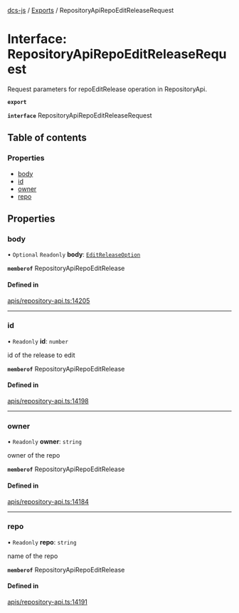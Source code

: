 [dcs-js](../README.md) / [Exports](../modules.md) / RepositoryApiRepoEditReleaseRequest

# Interface: RepositoryApiRepoEditReleaseRequest

Request parameters for repoEditRelease operation in RepositoryApi.

**`export`**

**`interface`** RepositoryApiRepoEditReleaseRequest

## Table of contents

### Properties

- [body](RepositoryApiRepoEditReleaseRequest.md#body)
- [id](RepositoryApiRepoEditReleaseRequest.md#id)
- [owner](RepositoryApiRepoEditReleaseRequest.md#owner)
- [repo](RepositoryApiRepoEditReleaseRequest.md#repo)

## Properties

### <a id="body" name="body"></a> body

• `Optional` `Readonly` **body**: [`EditReleaseOption`](EditReleaseOption.md)

**`memberof`** RepositoryApiRepoEditRelease

#### Defined in

[apis/repository-api.ts:14205](https://github.com/unfoldingWord/dcs-js/blob/b29eb7a/apis/repository-api.ts#L14205)

___

### <a id="id" name="id"></a> id

• `Readonly` **id**: `number`

id of the release to edit

**`memberof`** RepositoryApiRepoEditRelease

#### Defined in

[apis/repository-api.ts:14198](https://github.com/unfoldingWord/dcs-js/blob/b29eb7a/apis/repository-api.ts#L14198)

___

### <a id="owner" name="owner"></a> owner

• `Readonly` **owner**: `string`

owner of the repo

**`memberof`** RepositoryApiRepoEditRelease

#### Defined in

[apis/repository-api.ts:14184](https://github.com/unfoldingWord/dcs-js/blob/b29eb7a/apis/repository-api.ts#L14184)

___

### <a id="repo" name="repo"></a> repo

• `Readonly` **repo**: `string`

name of the repo

**`memberof`** RepositoryApiRepoEditRelease

#### Defined in

[apis/repository-api.ts:14191](https://github.com/unfoldingWord/dcs-js/blob/b29eb7a/apis/repository-api.ts#L14191)
